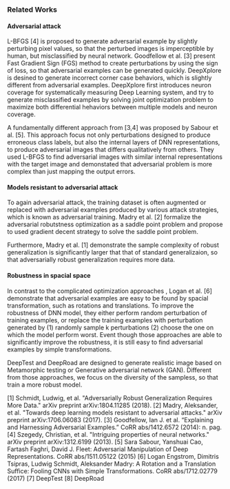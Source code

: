 ### Related Works

#### Adversarial attack
L-BFGS [4] is proposed to generate adversarial example by slightly perturbing pixel values, so that the perturbed images is imperceptible by human, but misclassified by neural network. Goodfellow et al. [3] present Fast Gradient Sign (FGS) method to create perturbations by using the sign of loss, so that adversarial examples can be generated quickly. DeepXplore is desined to generate incorrect corner case behaviors, which is slightly different from adversarial examples. DeepXplore first introduces neuron coverage for systematically measuring Deep Learning system, and try to generate misclassified examples by solving joint optimization problem to maximize both differential hehaviors between multiple models and neuron coverage.

A fundamentally different approach from [3,4] was proposed by Sabour et al. [5]. This approach focus not only perturbations designed to produce erroneous class labels, but also the internal layers of DNN representations, to produce adversarial images that differs qualitatively from others. They used L-BFGS to find adversarial images with similar internal representations with the target image and demonstated that adversarial problem is more complex than just mapping the output errors.

#### Models resistant to adversarial attack
To again adversarial attack, the training dataset is often augmented or replaced with adversarial examples produced by various attack strategies, which is known as adversarial training. Madry et al. [2] formalize the adversarial robutstness optimization as a saddle point problem and propose to used gradient decent strategy to solve the saddle point problem.

Furthermore, Madry et al. [1] demonstrate the sample complexity of robust generalization is significantly larger that that of standard generalizaion, so that adversarially robust generalization requires more data.

#### Robustness in spacial space
In contrast to the complicated optimization approaches , Logan et al. [6] demonstrate that adversarial examples are easy to be found by spacial transformation, such as rotations and translations. To improve the robustness of DNN model, they either perform random perturbation of training examples, or replace the training examples with perturbation generated by (1) randomly sample k perturbations (2) choose the one on which the model perform worst. Event though those approaches are able to significantly improve the robustness, it is still easy to find adversarial examples by simple transformations.

DeepTest and DeepRoad are designed to generate realistic image based on Metamorphic testing or Generative adversarial network (GAN). Different from those approaches, we focus on the diversity of the sampless, so that train a more robust model.


[1] Schmidt, Ludwig, et al. "Adversarially Robust Generalization Requires More Data." arXiv preprint arXiv:1804.11285 (2018).
[2] Madry, Aleksander, et al. "Towards deep learning models resistant to adversarial attacks." arXiv preprint arXiv:1706.06083 (2017).
[3] Goodfellow, Ian J. et al. “Explaining and Harnessing Adversarial Examples.” CoRR abs/1412.6572 (2014): n. pag.
[4] Szegedy, Christian, et al. "Intriguing properties of neural networks." arXiv preprint arXiv:1312.6199 (2013).
[5] Sara Sabour, Yanshuai Cao, Fartash Faghri, David J. Fleet: Adversarial Manipulation of Deep Representations. CoRR abs/1511.05122 (2015)
[6] Logan Engstrom, Dimitris Tsipras, Ludwig Schmidt, Aleksander Madry: A Rotation and a Translation Suffice: Fooling CNNs with Simple Transformations. CoRR abs/1712.02779 (2017)
[7] DeepTest
[8] DeepRoad
